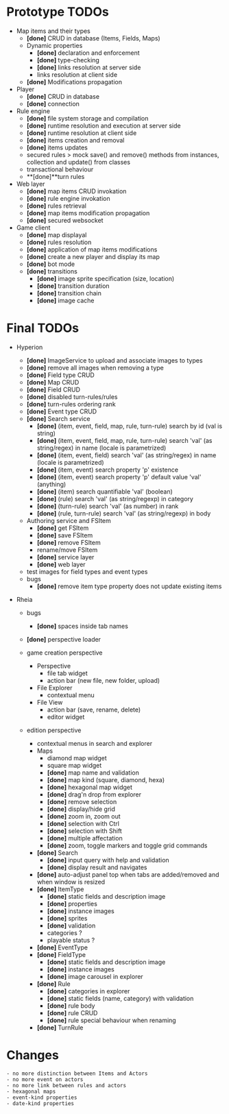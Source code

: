 # Prototype TODOs

- Map items and their types
    - **[done]** CRUD in database (Items, Fields, Maps)
    - Dynamic properties
        - **[done]** declaration and enforcement 
        - **[done]** type-checking
        - **[done]** links resolution at server side
        - links resolution at client side
    - **[done]** Modifications propagation
- Player
    - **[done]** CRUD in database
    - **[done]** connection
- Rule engine 
    - **[done]** file system storage and compilation
    - **[done]** runtime resolution and execution at server side
    - **[done]** runtime resolution at client side
    - **[done]** items creation and removal
    - **[done]** items updates
    - secured rules > mock save() and remove() methods from instances, collection and update() from classes
    - transactional behaviour
    - **[done]**turn rules
- Web layer
    - **[done]** map items CRUD invokation
    - **[done]** rule engine invokation
    - **[done]** rules retrieval
    - **[done]** map items modification propagation
    - **[done]** secured websocket
- Game client
    - **[done]** map displayal
    - **[done]** rules resolution
    - **[done]** application of map items modifications 
    - **[done]** create a new player and display its map
    - **[done]** bot mode
    - **[done]** transitions
        - **[done]** image sprite specification (size, location)
        - **[done]** transition duration
        - **[done]** transition chain
        - **[done]** image cache

# Final TODOs

- Hyperion
    - **[done]** ImageService to upload and associate images to types
    - **[done]** remove all images when removing a type
    - **[done]** Field type CRUD
    - **[done]** Map CRUD
    - **[done]** Field CRUD
    - **[done]** disabled turn-rules/rules
    - **[done]** turn-rules ordering rank
    - **[done]** Event type CRUD
    - **[done]** Search service
        - **[done]** (item, event, field, map, rule, turn-rule) search by id (val is string)
        - **[done]** (item, event, field, map, rule, turn-rule) search 'val' (as string/regex) in name (locale is parametrized)
        - **[done]** (item, event, field) search 'val' (as string/regex) in name (locale is parametrized)
        - **[done]** (item, event) search property 'p' existence
        - **[done]** (item, event) search property 'p' default value 'val' (anything)
        - **[done]** (item) search quantifiable 'val' (boolean)
        - **[done]** (rule) search 'val' (as string/regexp) in category
        - **[done]** (turn-rule) search 'val' (as number) in rank
        - **[done]** (rule, turn-rule) search 'val' (as string/regexp) in body
    - Authoring service and FSItem
        - **[done]** get FSItem
        - **[done]** save FSItem
        - **[done]** remove FSItem
        - rename/move FSItem
        - **[done]** service layer
        - **[done]** web layer
    - test images for field types and event types
    - bugs
        - **[done]** remove item type property does not update existing items

- Rheia
    - bugs
        - **[done]** spaces inside tab names 

    - **[done]** perspective loader

    - game creation perspective
        - Perspective
            - file tab widget
            - action bar (new file, new folder, upload)
        - File Explorer
            - contextual menu
        - File View
            - action bar (save, rename, delete)
            - editor widget

    - edition perspective
        - contextual menus in search and explorer
        - Maps
            - diamond map widget
            - square map widget
            - **[done]** map name and validation
            - **[done]** map kind (square, diamond, hexa)
            - **[done]** hexagonal map widget
            - **[done]** drag'n drop from explorer
            - **[done]** remove selection
            - **[done]** display/hide grid
            - **[done]** zoom in, zoom out
            - **[done]** selection with Ctrl
            - **[done]** selection with Shift
            - **[done]** multiple affectation
            - **[done]** zoom, toggle markers and toggle grid commands
        - **[done]** Search
            - **[done]** input query with help and validation
            - **[done]** display result and navigates
        - **[done]** auto-adjust panel top when tabs are added/removed and when window is resized
        - **[done]** ItemType
            - **[done]** static fields and description image
            - **[done]** properties
            - **[done]** instance images
            - **[done]** sprites
            - **[done]** validation
            - categories ?
            - playable status ?
        - **[done]** EventType
        - **[done]** FieldType
            - **[done]** static fields and description image
            - **[done]** instance images
            - **[done]** image carousel in explorer
        - **[done]** Rule
            - **[done]** categories in explorer
            - **[done]** static fields (name, category) with validation
            - **[done]** rule body
            - **[done]** rule CRUD
            - **[done]** rule special behaviour when renaming
        - **[done]** TurnRule

# Changes
    - no more distinction between Items and Actors
    - no more event on actors
    - no more link between rules and actors
    - hexagonal maps
    - event-kind properties
    - date-kind properties